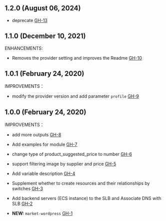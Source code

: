 ## 1.2.0 (August 06, 2024)

- deprecate [GH-13](ttps://github.com/alibabacloud-automation/terraform-alicloud-market-wordpress/pull/13)

## 1.1.0 (December 10, 2021)

ENHANCEMENTS:

- Removes the provider setting and improves the Readme [GH-10](https://github.com/terraform-alicloud-modules/terraform-alicloud-market-wordpress/pull/10)

## 1.0.1 (February 24, 2020)

IMPROVEMENTS：

- modify the provider version and add parameter `profile` [GH-9]( https://github.com/terraform-alicloud-modules/terraform-alicloud-market-wordpress/pull/9)

## 1.0.0 (February 24, 2020)

IMPROVEMENTS：

- add more outputs [GH-8]( https://github.com/terraform-alicloud-modules/terraform-alicloud-market-wordpress/pull/8)
- Add examples for module [GH-7]( https://github.com/terraform-alicloud-modules/terraform-alicloud-market-wordpress/pull/7)
- change type of product_suggested_price to number [GH-6]( https://github.com/terraform-alicloud-modules/terraform-alicloud-market-wordpress/pull/6)
- support filtering image by supplier and price [GH-5]( https://github.com/terraform-alicloud-modules/terraform-alicloud-market-wordpress/pull/5)
- Add variable description [GH-4]( https://github.com/terraform-alicloud-modules/terraform-alicloud-market-wordpress/pull/4)
- Supplement whether to create resources and their relationships by switches [GH-3]( https://github.com/terraform-alicloud-modules/terraform-alicloud-market-wordpress/pull/3)
- Add backend servers (ECS instance) to the SLB and Associate DNS with SLB [GH-2]( https://github.com/terraform-alicloud-modules/terraform-alicloud-market-wordpress/pull/2)

- **NEW:** `market-wordpress` [GH-1]( https://github.com/terraform-alicloud-modules/terraform-alicloud-market-wordpress/pull/1)
